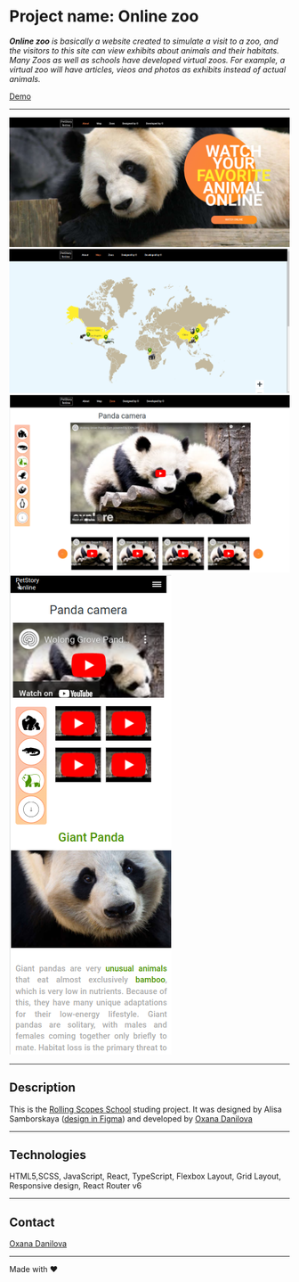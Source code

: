 # Project name: Online zoo

_**Online zoo** is basically a website created to simulate a visit to a zoo, and the visitors to this site can view exhibits about animals and their habitats. Many Zoos as well as schools have developed virtual zoos. For example, a virtual zoo will have articles, vieos and photos as exhibits instead of actual animals._

[Demo](https://oxanadanilova.github.io/online-zoo-ts/)

---

![Main page](./public/assets/images/main_demo.png)
![Map page](./public/assets/images/map_demo.png)
![Zoo page - desktop](./public/assets/images/zoo_desktop.png)
![Zoo page - mobile](./public/assets/images/zoo_mobile.png)

---

## Description

This is the [Rolling Scopes School](https://rs.school/index.html) studing project.
It was designed by Alisa Samborskaya ([design in Figma](https://www.figma.com/file/jfEFwkXVj1WRq7sUHDr8os/PetStory-online?node-id=0%3A1)) and developed by [Oxana Danilova](https://github.com/OxanaDanilova)

---

## Technologies

HTML5,SCSS, JavaScript, React, TypeScript, Flexbox Layout, Grid Layout, Responsive design, React Router v6

---

## Contact

[Oxana Danilova](https://www.linkedin.com/in/oxana-danilova-b082a0156/)

---

Made with ❤️
